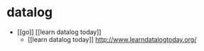 # datalog

- [[go]] [[learn datalog today]]
  - [[learn datalog today]] http://www.learndatalogtoday.org/

